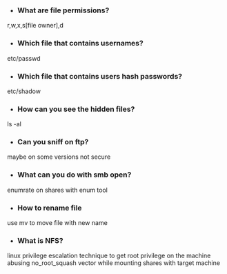 
- ### What are file permissions?
r,w,x,s[file owner],d

- ### Which file that contains usernames?
etc/passwd

- ### Which file that contains users hash passwords?
etc/shadow

- ### How can you see the hidden files?
ls -al

- ### Can you sniff on ftp?
maybe on some versions not secure

- ### What can you do with smb open?
enumrate on shares with enum tool

- ### How to rename file
use mv to move file with new name

- ### What is NFS?
linux privilege escalation technique to get root privilege on the machine abusing no_root_squash vector while mounting shares with target machine



